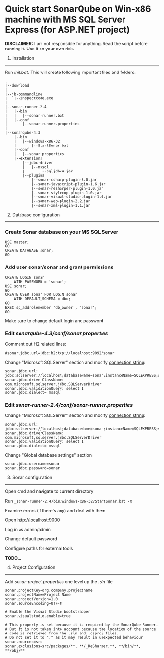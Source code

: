 Quick start SonarQube on Win-x86 machine with MS SQL Server Express (for ASP.NET project)
=========================================================================================

**DISCLAIMER:** I am not responsible for anything. Read the script before running it. Use it on your own risk.

1. Installation
--------------------------------------------------

Run _init.bat_. 
This will create following important files and folders:
```
.
|--download
|
|--jb-commandline
|	|--inspectcode.exe
|
|--sonar-runner-2.4
|	|--bin
|	|	|--sonar-runner.bat
|	|--conf
|		|--sonar-runner.properties
|
|--sonarqube-4.3
	|--bin
	|	|--windows-x86-32
	|		|--StartSonar.bat
	|--conf
	|	|--sonar.properties
	|--extensions
	 	|--jdbc-driver
	 	|	|--mssql
	 	|		|--sqljdbc4.jar
	 	|--plugins
	 		|--sonar-csharp-plugin-3.0.jar
	 		|--sonar-javascript-plugin-1.6.jar
	 		|--sonar-resharper-plugin-1.0.jar
	 		|--sonar-stylecop-plugin-1.0.jar
	 		|--sonar-visual-studio-plugin-1.0.jar
	 		|--sonar-web-plugin-2.2.jar
	 		|--sonar-xml-plugin-1.1.jar

```


2. Database configuration 
--------------------------------------------------

### Create Sonar database on your MS SQL Server
```
USE master;
GO
CREATE DATABASE sonar;
GO
```

### Add user sonar/sonar and grant permissions
```
CREATE LOGIN sonar 
    WITH PASSWORD = 'sonar';	
USE sonar;
GO
CREATE USER sonar FOR LOGIN sonar 
    WITH DEFAULT_SCHEMA = dbo;	
GO
EXEC sp_addrolemember 'db_owner', 'sonar';
GO
```
Make sure to change default login and password

### Edit _sonarqube-4.3/conf/sonar.properties_

Comment out H2 related lines:
```
#sonar.jdbc.url=jdbc:h2:tcp://localhost:9092/sonar
```

Change "Microsoft SQLServer" section and modify [connection string](http://technet.microsoft.com/en-us/library/ms378428.aspx):
```
sonar.jdbc.url: jdbc:sqlserver://localhost;databaseName=sonar;instanceName=SQLEXPRESS;selectMethod=cursor;
sonar.jdbc.driverClassName: com.microsoft.sqlserver.jdbc.SQLServerDriver
sonar.jdbc.validationQuery: select 1
sonar.jdbc.dialect= mssql
```

### Edit _sonar-runner-2.4/conf/sonar-runner.properties_

Change "Microsoft SQLServer" section and modify [connection string](http://technet.microsoft.com/en-us/library/ms378428.aspx):
```
sonar.jdbc.url: jdbc:sqlserver://localhost;databaseName=sonar;instanceName=SQLEXPRESS;selectMethod=cursor;
sonar.jdbc.driverClassName: com.microsoft.sqlserver.jdbc.SQLServerDriver
sonar.jdbc.validationQuery: select 1
sonar.jdbc.dialect= mssql
```
Change "Global database settings" section
```
sonar.jdbc.username=sonar
sonar.jdbc.password=sonar
```
	
	
3. Sonar configuration
--------------------------------------------------

Open cmd and navigate to current directory

Run `_sonar-runner-2.4/bin/windows-x86-32/StartSonar.bat -X`

Examine errors (if there's any) and deal with them

Open [http://localhost:9000](http://localhost:9000)

Log in as admin/admin

Change default password

Configure paths for external tools

**TODO...**


4. Project Configuration
--------------------------------------------------

Add _sonar-project.properties_ one level up the _.sln_ file

```
sonar.projectKey=org.company.projectname
sonar.projectName=Project Name
sonar.projectVersion=1.0
sonar.sourceEncoding=UTF-8

# Enable the Visual Studio bootstrapper
sonar.visualstudio.enable=true

# This property is set because it is required by the SonarQube Runner.
# But it is not taken into account because the location of the source
# code is retrieved from the .sln and .csproj files.
# Do not set it to "." as it may result in unexpected behaviour 
sonar.sources=src
sonar.exclusions=src/packages/**, **/_ReSharper.**, **/bin/**, **/obj/**
```
